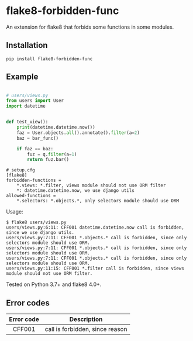 # flake8-forbidden-func

An extension for flake8 that forbids some functions in some modules.

## Installation

```terminal
pip install flake8-forbidden-func
```

## Example

```python

# users/views.py
from users import User
import datetime


def test_view():
    print(datetime.datetime.now())
    faz = User.objects.all().annotate().filter(a=2)
    baz = bar_func()

    if faz == baz:
        fuz = q.filter(a=1)
        return fuz.bar()
```

```
# setup.cfg
[flake8]
forbidden-functions =
    *.views: *.filter, views module should not use ORM filter
    *: datetime.datetime.now, we use django utils
allowed-functions =
    *.selectors: *.objects.*, only selectors module should use ORM
```

Usage:

```terminal
$ flake8 users/views.py
users/views.py:6:11: CFF001 datetime.datetime.now call is forbidden, since we use django utils.
users/views.py:7:11: CFF001 *.objects.* call is forbidden, since only selectors module should use ORM.
users/views.py:7:11: CFF001 *.objects.* call is forbidden, since only selectors module should use ORM.
users/views.py:7:11: CFF001 *.objects.* call is forbidden, since only selectors module should use ORM.
users/views.py:11:15: CFF001 *.filter call is forbidden, since views module should not use ORM filter.

```

Tested on Python 3.7+ and flake8 4.0+.

## Error codes

| Error code |                     Description          |
|:----------:|:----------------------------------------:|
|   CFF001   | call is forbidden, since reason |
